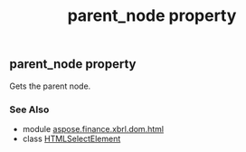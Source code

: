 ﻿---
title: parent_node property
second_title: Aspose.Finance for Python via .NET API References
description: 
type: docs
weight: 390
url: /python-net/aspose.finance.xbrl.dom.html/htmlselectelement/parent_node/
is_root: false
---

## parent_node property


Gets the parent node.

### See Also
* module [aspose.finance.xbrl.dom.html](../../)
* class [HTMLSelectElement](/finance/python-net/aspose.finance.xbrl.dom.html/htmlselectelement)
